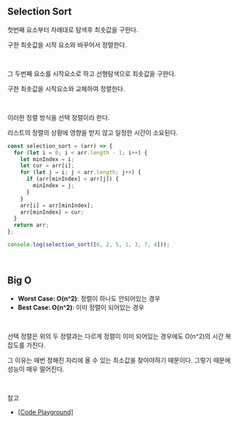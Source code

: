 ## Selection Sort

첫번째 요소부터 차례대로 탐색후 최솟값을 구한다.

구한 최솟값을 시작 요소와 바꾸어서 정렬한다.

<br>

그 두번째 요소를 시작요소로 하고 선형탐색으로 최솟값을 구한다.

구한 최솟값을 시작요소와 교체하여 정렬한다.

<br>

이러한 정렬 방식을 선택 정렬이라 한다.

리스트의 정렬의 상황에 영향을 받지 않고 일정한 시간이 소요된다.

```jsx
const selection_sort = (arr) => {
  for (let i = 0; i < arr.length - 1; i++) {
    let minIndex = i;
    let cur = arr[i];
    for (let j = i; j < arr.length; j++) {
      if (arr[minIndex] > arr[j]) {
        minIndex = j;
      }
    }
    arr[i] = arr[minIndex];
    arr[minIndex] = cur;
  }
  return arr;
};

console.log(selection_sort([6, 2, 5, 1, 3, 7, 4]));
```

<br>

## **Big O**

- **Worst Case: O(n^2)**: 정렬이 하나도 안되어있는 경우
- **Best Case: O(n^2)**: 이미 정렬이 되어있는 경우

<br>

선택 정렬은 위의 두 정렬과는 다르게 정렬이 이미 되어있는 경우에도 O(n^2)의 시간 복잡도를 가진다.

그 이유는 매번 정해진 자리에 올 수 있는 최소값을 찾아야하기 때문이다. 그렇기 때문에 성능이 매우 떨어진다.

<br>

참고

- [[Code Playground]](https://im-developer.tistory.com/133)
